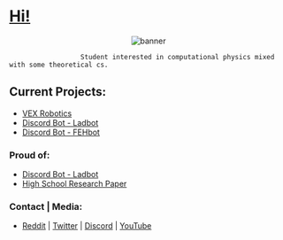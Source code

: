 # [Hi!](https://jpvinnie.github.io/)

<p align="center">
  <img src="https://github.com/jpVinnie/jpVinnie/blob/master/Data/ghbanner.png" alt="banner" />
</p>

                      Student interested in computational physics mixed with some theoretical cs. 

## Current Projects:
- [VEX Robotics](https://github.com/CodeIGuess/Robotics)
- [Discord Bot - Ladbot](https://github.com/Camto/Lad)
- [Discord Bot - FEHbot](https://github.com/jpVinnie/FEH-Bot)

### Proud of:
- [Discord Bot - Ladbot](https://github.com/Camto/Lad)
- [High School Research Paper](https://github.com/jpVinnie/Pythagorean-Triples-in-the-Pascal-Triangle)

### Contact | Media:
- [Reddit](https://www.reddit.com/user/Stenfor) | [Twitter](https://twitter.com/jp_vinnie) | [Discord](https://discordapp.com/users/294518633541926912) | [YouTube](https://www.youtube.com/channel/UCD6b4d3B_u7fct5YypG0Wow)
